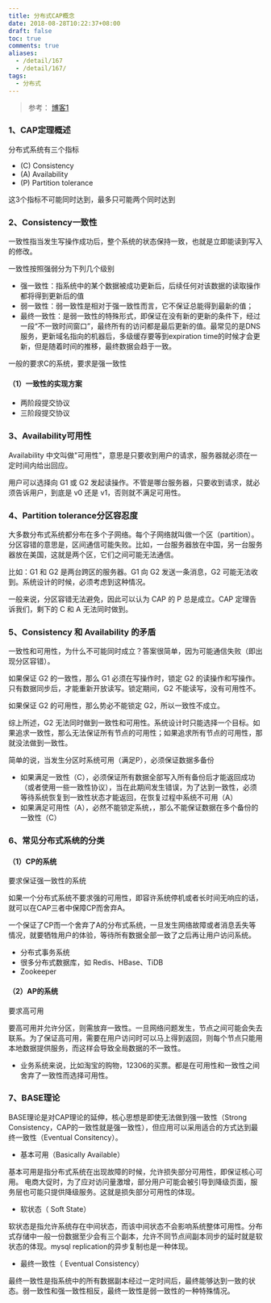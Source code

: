 ```yaml
---
title: 分布式CAP概念
date: 2018-08-28T10:22:37+08:00
draft: false
toc: true
comments: true
aliases:
  - /detail/167
  - /detail/167/
tags:
  - 分布式
---
```


> 参考：
> [博客1](http://www.ruanyifeng.com/blog/2018/07/cap.html)

### 1、CAP定理概述

分布式系统有三个指标

* (C) Consistency
* (A) Availability
* (P) Partition tolerance

这3个指标不可能同时达到，最多只可能两个同时达到

### 2、Consistency一致性

一致性指当发生写操作成功后，整个系统的状态保持一致，也就是立即能读到写入的修改。

一致性按照强弱分为下列几个级别

* 强一致性：指系统中的某个数据被成功更新后，后续任何对该数据的读取操作都将得到更新后的值
* 弱一致性：弱一致性是相对于强一致性而言，它不保证总能得到最新的值；
* 最终一致性：是弱一致性的特殊形式，即保证在没有新的更新的条件下，经过一段“不一致时间窗口”，最终所有的访问都是最后更新的值。最常见的是DNS服务，更新域名指向的机器后，多级缓存要等到expiration time的时候才会更新，但是随着时间的推移，最终数据会趋于一致。

一般的要求C的系统，要求是强一致性

#### （1）一致性的实现方案

* 两阶段提交协议
* 三阶段提交协议

### 3、Availability可用性

Availability 中文叫做"可用性"，意思是只要收到用户的请求，服务器就必须在一定时间内给出回应。

用户可以选择向 G1 或 G2 发起读操作。不管是哪台服务器，只要收到请求，就必须告诉用户，到底是 v0 还是 v1，否则就不满足可用性。

### 4、Partition tolerance分区容忍度

大多数分布式系统都分布在多个子网络。每个子网络就叫做一个区（partition）。分区容错的意思是，区间通信可能失败。比如，一台服务器放在中国，另一台服务器放在美国，这就是两个区，它们之间可能无法通信。

比如：G1 和 G2 是两台跨区的服务器。G1 向 G2 发送一条消息，G2 可能无法收到。系统设计的时候，必须考虑到这种情况。

一般来说，分区容错无法避免，因此可以认为 CAP 的 P 总是成立。CAP 定理告诉我们，剩下的 C 和 A 无法同时做到。

### 5、Consistency 和 Availability 的矛盾

一致性和可用性，为什么不可能同时成立？答案很简单，因为可能通信失败（即出现分区容错）。

如果保证 G2 的一致性，那么 G1 必须在写操作时，锁定 G2 的读操作和写操作。只有数据同步后，才能重新开放读写。锁定期间，G2 不能读写，没有可用性不。

如果保证 G2 的可用性，那么势必不能锁定 G2，所以一致性不成立。

综上所述，G2 无法同时做到一致性和可用性。系统设计时只能选择一个目标。如果追求一致性，那么无法保证所有节点的可用性；如果追求所有节点的可用性，那就没法做到一致性。

简单的说，当发生分区时系统可用（满足P），必须保证数据多备份

* 如果满足一致性（C），必须保证所有数据全部写入所有备份后才能返回成功（或者使用一些一致性协议），当在此期间发生错误，为了达到一致性，必须等待系统恢复到一致性状态才能返回，在恢复过程中系统不可用（A）
* 如果满足可用性（A），必然不能锁定系统，，那么不能保证数据在多个备份的一致性（C）

### 6、常见分布式系统的分类

#### （1）CP的系统

要求保证强一致性的系统

如果一个分布式系统不要求强的可用性，即容许系统停机或者长时间无响应的话，就可以在CAP三者中保障CP而舍弃A。

一个保证了CP而一个舍弃了A的分布式系统，一旦发生网络故障或者消息丢失等情况，就要牺牲用户的体验，等待所有数据全部一致了之后再让用户访问系统。

* 分布式事务系统
* 很多分布式数据库，如 Redis、HBase、TiDB
* Zookeeper

#### （2）AP的系统

要求高可用

要高可用并允许分区，则需放弃一致性。一旦网络问题发生，节点之间可能会失去联系。为了保证高可用，需要在用户访问时可以马上得到返回，则每个节点只能用本地数据提供服务，而这样会导致全局数据的不一致性。

* 业务系统来说，比如淘宝的购物，12306的买票。都是在可用性和一致性之间舍弃了一致性而选择可用性。

### 7、BASE理论

BASE理论是对CAP理论的延伸，核心思想是即使无法做到强一致性（Strong Consistency，CAP的一致性就是强一致性），但应用可以采用适合的方式达到最终一致性（Eventual Consitency）。

* 基本可用（Basically Available）

基本可用是指分布式系统在出现故障的时候，允许损失部分可用性，即保证核心可用。
电商大促时，为了应对访问量激增，部分用户可能会被引导到降级页面，服务层也可能只提供降级服务。这就是损失部分可用性的体现。

* 软状态（ Soft State）

软状态是指允许系统存在中间状态，而该中间状态不会影响系统整体可用性。分布式存储中一般一份数据至少会有三个副本，允许不同节点间副本同步的延时就是软状态的体现。mysql replication的异步复制也是一种体现。

* 最终一致性（ Eventual Consistency）

最终一致性是指系统中的所有数据副本经过一定时间后，最终能够达到一致的状态。弱一致性和强一致性相反，最终一致性是弱一致性的一种特殊情况。
